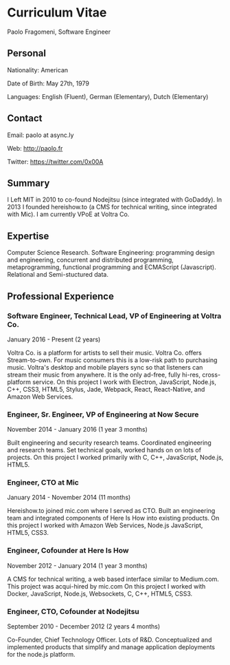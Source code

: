 # Curriculum Vitae
Paolo Fragomeni, Software Engineer


## Personal
Nationality: American

Date of Birth: May 27th, 1979

Languages: English (Fluent), German (Elementary), Dutch (Elementary)


## Contact
Email: paolo at async.ly

Web: http://paolo.fr

Twitter: https://twitter.com/0x00A


## Summary
I Left MIT in 2010 to co-found Nodejitsu (since integrated with GoDaddy). In
2013 I founded hereishow.to (a CMS for technical writing, since integrated with
Mic). I am currently VPoE at Voltra Co.


## Expertise
Computer Science Research. Software Engineering: programming design and
engineering, concurrent and distributed programming, metaprogramming,
functional programming and ECMAScript (Javascript). Relational and
Semi-stuctured data.


## Professional Experience

### Software Engineer, Technical Lead, VP of Engineering at Voltra Co.
January 2016 - Present (2 years)

Voltra Co. is a platform for artists to sell their music. Voltra Co. offers
Stream-to-own. For music consumers this is a low-risk path to purchasing
music. Voltra's desktop and mobile players sync so that listeners can
stream their music from anywhere. It is the only ad-free, fully hi-res,
cross-platform service. On this project I work with Electron, JavaScript,
Node.js, C++, CSS3, HTML5, Stylus, Jade, Webpack, React, React-Native, and
Amazon Web Services.


### Engineer, Sr. Engineer, VP of Engineering at Now Secure
November 2014 - January 2016 (1 year 3 months)

Built engineering and security research teams. Coordinated engineering and
research teams. Set technical goals, worked hands on on lots of projects.
On this project I worked primarily with C, C++, JavaScript, Node.js, HTML5.


### Engineer, CTO at Mic
January 2014 - November 2014 (11 months)

Hereishow.to joined mic.com where I served as CTO. Built an engineering team
and integrated components of Here Is How into existing products. On this
project I worked with Amazon Web Services, Node.js JavaScript, HTML5, CSS3.


### Engineer, Cofounder at Here Is How
November 2012 - January 2014 (1 year 3 months)

A CMS for technical writing, a web based interface similar to Medium.com.
This project was acqui-hired by mic.com On this project I worked with Docker,
JavaScript, Node.js, Websockets, C, C++, HTML5, CSS3.


### Engineer, CTO, Cofounder at Nodejitsu
September 2010 - December 2012 (2 years 4 months)

Co-Founder, Chief Technology Officer. Lots of R&D. Conceptualized and
implemented products that simplify and manage application deployments
for the node.js platform.

